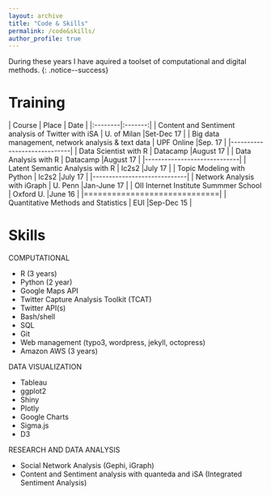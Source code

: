 ```yaml
---
layout: archive
title: "Code & Skills"
permalink: /code&skills/
author_profile: true
---
```


During these years I have aquired a toolset of computational and digital methods.
{: .notice--success}

Training
======



| Course | Place | Date |
|:--------|:-------:|
| Content and Sentiment analysis of Twitter with iSA   | U. of Milan   |Set-Dec 17   |
| Big data management, network analysis & text data   | UPF Online   |Sep. 17   |
|-----------------------------|
| Data Scientist with R   | Datacamp   |August 17  |
| Data Analysis with R   | Datacamp   |August 17  |
|-----------------------------|
| Latent Semantic Analysis with R    | Ic2s2   |July 17   |
| Topic Modeling with Python    | Ic2s2  |July 17  |
|-----------------------------|
| Network Analysis with iGraph   | U. Penn    |Jan-June 17   |
| OII Internet Institute Summmer School  | Oxford U.  |June 16  |
|=============================|
| Quantitative Methods and Statistics   | EUI   |Sep-Dec 15   |


Skills
======

COMPUTATIONAL
- R (3 years)			
- Python (2 year)
- Google Maps API
- Twitter Capture Analysis Toolkit (TCAT)
- Twitter API(s)
- Bash/shell
- SQL
- Git
- Web management (typo3, wordpress, jekyll, octopress)
- Amazon AWS (3 years)

DATA VISUALIZATION	
- Tableau
- ggplot2
- Shiny
- Plotly
- Google Charts
- Sigma.js
- D3

RESEARCH AND DATA ANALYSIS		
- Social Network Analysis (Gephi, iGraph)  
- Content and Sentiment analysis with quanteda and iSA (Integrated Sentiment Analysis)



